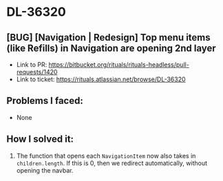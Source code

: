 # DL-36320

## [BUG] [Navigation | Redesign] Top menu items (like Refills) in Navigation are opening 2nd layer 

- Link to PR: https://bitbucket.org/rituals/rituals-headless/pull-requests/1420
- Link to ticket: https://rituals.atlassian.net/browse/DL-36320

## Problems I faced: 

- None

## How I solved it:

1. The function that opens each `NavigationItem` now also takes in `children.length`. If this is 0, then we redirect automatically, without opening the navbar.